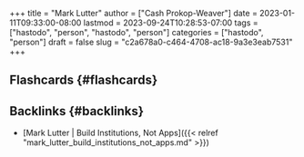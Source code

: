 +++
title = "Mark Lutter"
author = ["Cash Prokop-Weaver"]
date = 2023-01-11T09:33:00-08:00
lastmod = 2023-09-24T10:28:53-07:00
tags = ["hastodo", "person", "hastodo", "person"]
categories = ["hastodo", "person"]
draft = false
slug = "c2a678a0-c464-4708-ac18-9a3e3eab7531"
+++

## Flashcards {#flashcards}


## Backlinks {#backlinks}

-   [Mark Lutter | Build Institutions, Not Apps]({{< relref "mark_lutter_build_institutions_not_apps.md" >}})
